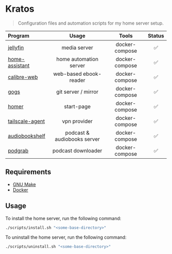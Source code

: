 # Kratos
> Configuration files and automation scripts for my home server setup.

| Program                                                    | Usage                              | Tools                      | Status |
| :--------------------------------------------------------- | :--------------------------------: | :------------------------: | :----: |
| [jellyfin](https://jellyfin.org/)                          | media server                       | docker-compose             | ✅ |
| [home-assistant](https://www.home-assistant.io/)           | home automation server             | docker-compose             | ✅ |
| [calibre-web](https://github.com/janeczku/calibre-web)     | web-based ebook-reader             | docker-compose             | ✅ |
| [gogs](https://gogs.io/)                                   | git server / mirror                | docker-compose             | ✅ |
| [homer](https://github.com/bastienwirtz/homer)             | start-page                         | docker-compose             | ✅ |
| [tailscale-agent](https://tailscale.com/)                  | vpn provider                       | docker-compose             | ✅ |
| [audiobookshelf](https://www.audiobookshelf.org/)          | podcast & audiobooks server        | docker-compose             | ✅ |
| [podgrab](https://github.com/akhilrex/podgrab)             | podcast downloader                 | docker-compose             | ✅ |

## Requirements

- [GNU Make](https://www.gnu.org/software/make/)
- [Docker](https://www.docker.com/#)

## Usage
To install the home server, run the following command:
```bash
./scripts/install.sh "<some-base-directory>"
```

To uninstall the home server, run the following command:
```bash
./scripts/uninstall.sh "<some-base-directory>"
```

